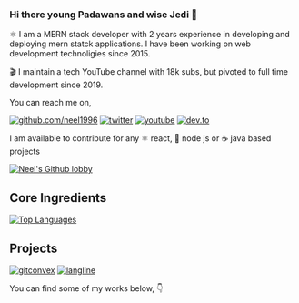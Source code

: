 ### Hi there young Padawans and wise Jedi 🌠

:atom_symbol: I am a MERN stack developer with 2 years experience in developing and deploying mern statck applications. I have been working on web development technoligies since 2015.

:clapper: I maintain a tech YouTube channel with 18k subs, but pivoted to full time development since 2019. 

You can reach me on,

[![github.com/neel1996](https://img.shields.io/github/followers/neel1996?color=green&label=GITHUB&style=for-the-badge)](https://github.com/neel1996)
[![twitter](https://img.shields.io/twitter/follow/neeldev96?color=blue&label=twitter&logoColor=blue&style=for-the-badge)](https://twitter.com/neeldev96)
[![youtube](https://img.shields.io/static/v1?label=YOUTUBE&message=itassistors&color=red&style=for-the-badge)](https://www.youtube.com/user/itassistors)
[![dev.to](https://img.shields.io/static/v1?label=dev.to&message=neel1996&color=lightgrey&style=for-the-badge)](https://dev.to/neel1996)

I am available to contribute for any :atom_symbol: react, 🚀 node js or :coffee: java based projects 

[![Neel's Github lobby](https://github-readme-stats-git-master.neel1996.vercel.app/api?username=neel1996&count_private=true&show_icons=true&theme=cobalt)](https://github.com/neel1996?tab=repositories)

## Core Ingredients
[![Top Languages](https://github-readme-stats-git-master.neel1996.vercel.app/api/top-langs/?username=neel1996&hide=html,css)](https://github.com/neel1996)

## Projects

[![gitconvex](https://github-readme-stats-git-master.neel1996.vercel.app/api/pin/?username=neel1996&repo=gitconvex)](https://github.com/neel1996/gitconvex)
[![langline](https://github-readme-stats-git-master.neel1996.vercel.app/api/pin/?username=neel1996&repo=langline)](https://github.com/neel1996/langline)


You can find some of my works below, :point_down:

